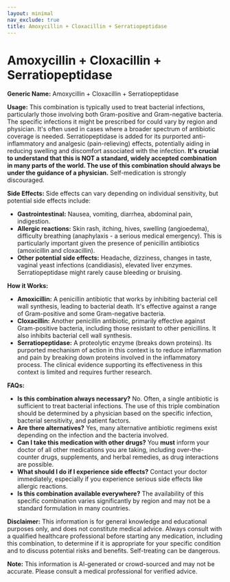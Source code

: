 ```yaml
---
layout: minimal
nav_exclude: true
title: Amoxycillin + Cloxacillin + Serratiopeptidase
---
```


# Amoxycillin + Cloxacillin + Serratiopeptidase

**Generic Name:** Amoxycillin + Cloxacillin + Serratiopeptidase

**Usage:** This combination is typically used to treat bacterial infections, particularly those involving both Gram-positive and Gram-negative bacteria.  The specific infections it might be prescribed for could vary by region and physician.  It's often used in cases where a broader spectrum of antibiotic coverage is needed.  Serratiopeptidase is added for its purported anti-inflammatory and analgesic (pain-relieving) effects, potentially aiding in reducing swelling and discomfort associated with the infection.  **It's crucial to understand that this is NOT a standard, widely accepted combination in many parts of the world. The use of this combination should always be under the guidance of a physician.**  Self-medication is strongly discouraged.

**Side Effects:**  Side effects can vary depending on individual sensitivity, but potential side effects include:

* **Gastrointestinal:** Nausea, vomiting, diarrhea, abdominal pain, indigestion.
* **Allergic reactions:** Skin rash, itching, hives, swelling (angioedema), difficulty breathing (anaphylaxis - a serious medical emergency).  This is particularly important given the presence of penicillin antibiotics (amoxicillin and cloxacillin).
* **Other potential side effects:**  Headache, dizziness, changes in taste,  vaginal yeast infections (candidiasis), elevated liver enzymes.  Serratiopeptidase might rarely cause bleeding or bruising.

**How it Works:**

* **Amoxicillin:** A penicillin antibiotic that works by inhibiting bacterial cell wall synthesis, leading to bacterial death. It's effective against a range of Gram-positive and some Gram-negative bacteria.
* **Cloxacillin:** Another penicillin antibiotic, primarily effective against Gram-positive bacteria, including those resistant to other penicillins.  It also inhibits bacterial cell wall synthesis.
* **Serratiopeptidase:** A proteolytic enzyme (breaks down proteins).  Its purported mechanism of action in this context is to reduce inflammation and pain by breaking down proteins involved in the inflammatory process.  The clinical evidence supporting its effectiveness in this context is limited and requires further research.

**FAQs:**

* **Is this combination always necessary?** No.  Often, a single antibiotic is sufficient to treat bacterial infections.  The use of this triple combination should be determined by a physician based on the specific infection, bacterial sensitivity, and patient factors.
* **Are there alternatives?** Yes, many alternative antibiotic regimens exist depending on the infection and the bacteria involved.
* **Can I take this medication with other drugs?**  You **must** inform your doctor of all other medications you are taking, including over-the-counter drugs, supplements, and herbal remedies, as drug interactions are possible.
* **What should I do if I experience side effects?**  Contact your doctor immediately, especially if you experience serious side effects like allergic reactions.
* **Is this combination available everywhere?** The availability of this specific combination varies significantly by region and may not be a standard formulation in many countries.


**Disclaimer:** This information is for general knowledge and educational purposes only, and does not constitute medical advice.  Always consult with a qualified healthcare professional before starting any medication, including this combination, to determine if it is appropriate for your specific condition and to discuss potential risks and benefits.  Self-treating can be dangerous.


**Note:** This information is AI-generated or crowd-sourced and may not be accurate. Please consult a medical professional for verified advice.